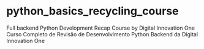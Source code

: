 # python_basics_recycling_course
Full backend Python Development Recap Course by Digital Innovation One
Curso Completo de Revisão de Desenvolvimento Python Backend da Digital Innovation One
